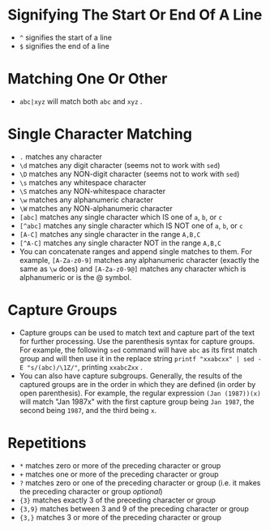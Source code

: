 # Signifying The Start Or End Of A Line

- `^` signifies the start of a line
- `$` signifies the end of a line

# Matching One Or Other

- `abc|xyz` will match both `abc` and `xyz` .

# Single Character Matching

- `.` matches any character
- `\d` matches any digit character (seems not to work with `sed`)
- `\D` matches any NON-digit character (seems not to work with `sed`)
- `\s` matches any whitespace character
- `\S` matches any NON-whitespace character
- `\w` matches any alphanumeric character
- `\W` matches any NON-alphanumeric character
- `[abc]` matches any single character which IS one of `a`, `b`, or `c`
- `[^abc]` matches any single character which IS NOT one of `a`, `b`, or `c`
- `[A-C]` matches any single character in the range `A,B,C`
- `[^A-C]` matches any single character NOT in the range `A,B,C`
- You can concatenate ranges and append single matches to them. For example, `[A-Za-z0-9]` matches
  any alphanumeric character (exactly the same as `\w` does) and `[A-Za-z0-9@]` matches any
  character which is alphanumeric or is the @ symbol.

# Capture Groups

- Capture groups can be used to match text and capture part of the text for further processing. Use
  the parenthesis syntax for capture groups. For example, the following `sed` command will have
  `abc` as its first match group and will then use it in the replace string
  `printf "xxabcxx" | sed -E "s/(abc)/\1Z/"`, printing `xxabcZxx` .
- You can also have capture subgroups. Generally, the results of the captured groups are in the
  order in which they are defined (in order by open parenthesis). For example, the regular
  expression `(Jan (1987))(x)` will match "Jan 1987x" with the first capture group being `Jan 1987`,
  the second being `1987`, and the third being `x`.

# Repetitions

- `*` matches zero or more of the preceding character or group
- `+` matches one or more of the preceding character or group
- `?` matches zero or one of the preceding character or group (i.e. it makes the preceding character
  or group _optional_)
- `{3}` matches exactly 3 of the preceding character or group
- `{3,9}` matches between 3 and 9 of the preceding character or group
- `{3,}` matches 3 or more of the preceding character or group
